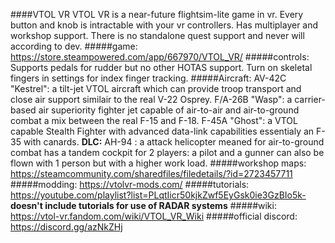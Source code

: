 ####VTOL VR 
VTOL VR is a near-future flightsim-lite game in vr.
Every button and knob is intractable with your vr controllers.
Has multiplayer and workshop support.
There is no standalone quest support and never will according to dev.
#####game:
https://store.steampowered.com/app/667970/VTOL_VR/
#####controls:
Supports pedals for rudder but no other HOTAS support.
Turn on skeletal fingers in settings for index finger tracking.
#####Aircraft:
AV-42C "Kestrel": a tilt-jet VTOL aircraft which can provide troop transport and close air support similair to the real V-22 Osprey. 
F/A-26B "Wasp": a carrier-based air superiority fighter jet capable of air-to-air and air-to-ground combat a mix between the real F-15 and F-18.
F-45A "Ghost": a VTOL capable Stealth Fighter with advanced data-link capabilities essentialy an F-35 with canards.
**DLC:** AH-94 : a attack helicopter meaned for air-to-ground combat has a tandem cockpit for 2 players: a pilot and a gunner can also be flown with 1 person but with a higher work load.
#####workshop maps:
https://steamcommunity.com/sharedfiles/filedetails/?id=2723457711
#####modding:
https://vtolvr-mods.com/
#####tutorials:
https://youtube.com/playlist?list=PLqtIicr50kjkZwf5EyGsk0ie3GzBIo5k-
**doesn't include tutorials for use of RADAR systems**
#####wiki:
https://vtol-vr.fandom.com/wiki/VTOL_VR_Wiki
#####official discord:
https://discord.gg/azNkZHj
